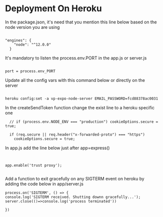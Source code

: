 # Deployment On Heroku

In the package.json, it's need that you mention this line below based on the
node version you are using

```

"engines": {
    "node": "^12.0.0"
  }

```

It's mandatory to listen the process.env.PORT in the app.js or server.js

```

port = process.env_PORT

```

Update all the config vars with this command below or directly on the server

```

heroku config:set -a vp-expo-node-server EMAIL_PASSWORD=fcd88378ac0031

```

In the createSendToken function change the exist line to a heroku specific one

```
  // if (process.env.NODE_ENV === "production") cookieOptions.secure = true;

  if (req.secure || req.header("x-forwarded-proto") === "https")
    cookieOptions.secure = true;

```

In app.js add the line below just after app=express()

```


app.enable('trust proxy');


```

Add a function to exit gracefully on any SIGTERM event on heroku by adding the
code below in app/server.js

```
process.on('SIGTERM', () => {
console.log('SIGTERM received. Shutting downn gracefully...');
server.close(()=>console.log('process terminated'))

})


```
